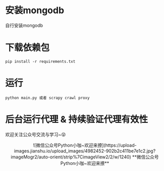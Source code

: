 # 安装mongodb
自行安装mongodb

# 下载依赖包

```
pip install -r requirements.txt
```

# 运行

```
python main.py 或者 scrapy crawl proxy
```

# 后台运行代理 & 持续验证代理有效性
欢迎关注公众号交流与学习~😝

<center>
![微信公众号Python小咖~欢迎来撩](https://upload-images.jianshu.io/upload_images/4982452-902b2c411be7e1c2.jpg?imageMogr2/auto-orient/strip%7CimageView2/2/w/1240)
**微信公众号Python小咖~欢迎来撩**
</center>

